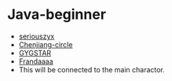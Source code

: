 # Java-beginner


- [seriouszyx](https://github.com/seriouszyx)
- [Chenjiang-circle](http://github.com/Chenjiang-circle)
- [GYGSTAR](https://github.com/GYGSTAR)
- [Frandaaaa](https://github.com/Frandaaaa)
- This will be connected to the main charactor.
